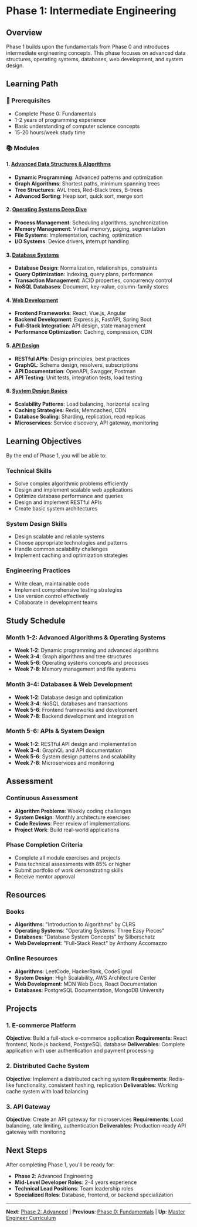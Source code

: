 # Phase 1: Intermediate Engineering

## Overview

Phase 1 builds upon the fundamentals from Phase 0 and introduces intermediate engineering concepts. This phase focuses on advanced data structures, operating systems, databases, web development, and system design.

## Learning Path

### 🎯 Prerequisites
- Complete Phase 0: Fundamentals
- 1-2 years of programming experience
- Basic understanding of computer science concepts
- 15-20 hours/week study time

### 📚 Modules

#### 1. [Advanced Data Structures & Algorithms](./advanced-dsa/)
- **Dynamic Programming**: Advanced patterns and optimization
- **Graph Algorithms**: Shortest paths, minimum spanning trees
- **Tree Structures**: AVL trees, Red-Black trees, B-trees
- **Advanced Sorting**: Heap sort, quick sort, merge sort

#### 2. [Operating Systems Deep Dive](./os-deep-dive/)
- **Process Management**: Scheduling algorithms, synchronization
- **Memory Management**: Virtual memory, paging, segmentation
- **File Systems**: Implementation, caching, optimization
- **I/O Systems**: Device drivers, interrupt handling

#### 3. [Database Systems](./database-systems/)
- **Database Design**: Normalization, relationships, constraints
- **Query Optimization**: Indexing, query plans, performance
- **Transaction Management**: ACID properties, concurrency control
- **NoSQL Databases**: Document, key-value, column-family stores

#### 4. [Web Development](./web-development/)
- **Frontend Frameworks**: React, Vue.js, Angular
- **Backend Development**: Express.js, FastAPI, Spring Boot
- **Full-Stack Integration**: API design, state management
- **Performance Optimization**: Caching, compression, CDN

#### 5. [API Design](./api-design/)
- **RESTful APIs**: Design principles, best practices
- **GraphQL**: Schema design, resolvers, subscriptions
- **API Documentation**: OpenAPI, Swagger, Postman
- **API Testing**: Unit tests, integration tests, load testing

#### 6. [System Design Basics](./system-design-basics/)
- **Scalability Patterns**: Load balancing, horizontal scaling
- **Caching Strategies**: Redis, Memcached, CDN
- **Database Scaling**: Sharding, replication, read replicas
- **Microservices**: Service discovery, API gateway, monitoring

## Learning Objectives

By the end of Phase 1, you will be able to:

### Technical Skills
- Solve complex algorithmic problems efficiently
- Design and implement scalable web applications
- Optimize database performance and queries
- Design and implement RESTful APIs
- Create basic system architectures

### System Design Skills
- Design scalable and reliable systems
- Choose appropriate technologies and patterns
- Handle common scalability challenges
- Implement caching and optimization strategies

### Engineering Practices
- Write clean, maintainable code
- Implement comprehensive testing strategies
- Use version control effectively
- Collaborate in development teams

## Study Schedule

### Month 1-2: Advanced Algorithms & Operating Systems
- **Week 1-2**: Dynamic programming and advanced algorithms
- **Week 3-4**: Graph algorithms and tree structures
- **Week 5-6**: Operating systems concepts and processes
- **Week 7-8**: Memory management and file systems

### Month 3-4: Databases & Web Development
- **Week 1-2**: Database design and optimization
- **Week 3-4**: NoSQL databases and transactions
- **Week 5-6**: Frontend frameworks and development
- **Week 7-8**: Backend development and integration

### Month 5-6: APIs & System Design
- **Week 1-2**: RESTful API design and implementation
- **Week 3-4**: GraphQL and API documentation
- **Week 5-6**: System design patterns and scalability
- **Week 7-8**: Microservices and monitoring

## Assessment

### Continuous Assessment
- **Algorithm Problems**: Weekly coding challenges
- **System Design**: Monthly architecture exercises
- **Code Reviews**: Peer review of implementations
- **Project Work**: Build real-world applications

### Phase Completion Criteria
- Complete all module exercises and projects
- Pass technical assessments with 85% or higher
- Submit portfolio of work demonstrating skills
- Receive mentor approval

## Resources

### Books
- **Algorithms**: "Introduction to Algorithms" by CLRS
- **Operating Systems**: "Operating Systems: Three Easy Pieces"
- **Databases**: "Database System Concepts" by Silberschatz
- **Web Development**: "Full-Stack React" by Anthony Accomazzo

### Online Resources
- **Algorithms**: LeetCode, HackerRank, CodeSignal
- **System Design**: High Scalability, AWS Architecture Center
- **Web Development**: MDN Web Docs, React Documentation
- **Databases**: PostgreSQL Documentation, MongoDB University

## Projects

### 1. E-commerce Platform
**Objective**: Build a full-stack e-commerce application
**Requirements**: React frontend, Node.js backend, PostgreSQL database
**Deliverables**: Complete application with user authentication and payment processing

### 2. Distributed Cache System
**Objective**: Implement a distributed caching system
**Requirements**: Redis-like functionality, consistent hashing, replication
**Deliverables**: Working cache system with load balancing

### 3. API Gateway
**Objective**: Create an API gateway for microservices
**Requirements**: Load balancing, rate limiting, authentication
**Deliverables**: Production-ready API gateway with monitoring

## Next Steps

After completing Phase 1, you'll be ready for:
- **Phase 2**: Advanced Engineering
- **Mid-Level Developer Roles**: 2-4 years experience
- **Technical Lead Positions**: Team leadership roles
- **Specialized Roles**: Database, frontend, or backend specialization

---

**Next**: [Phase 2: Advanced](../phase2_advanced/README.md) | **Previous**: [Phase 0: Fundamentals](../phase0_fundamentals/README.md) | **Up**: [Master Engineer Curriculum](../README.md)
